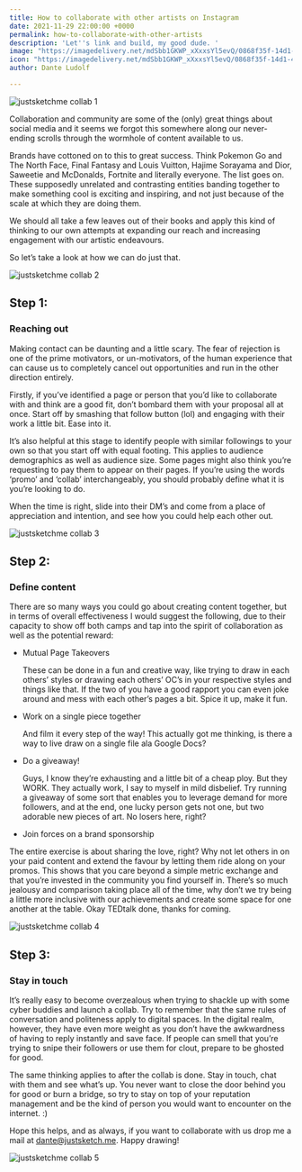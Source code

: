 ```yaml
---
title: How to collaborate with other artists on Instagram
date: 2021-11-29 22:00:00 +0000
permalink: how-to-collaborate-with-other-artists
description: 'Let''s link and build, my good dude. '
image: "https://imagedelivery.net/mdSbb1GKWP_xXxxsYl5evQ/0868f35f-14d1-45b9-724e-99ea04d2f500/optimised"
icon: "https://imagedelivery.net/mdSbb1GKWP_xXxxsYl5evQ/0868f35f-14d1-45b9-724e-99ea04d2f500/icon"
author: Dante Ludolf

---
```

![justsketchme collab 1](https://imagedelivery.net/mdSbb1GKWP_xXxxsYl5evQ/0868f35f-14d1-45b9-724e-99ea04d2f500/optimised)

Collaboration and community are some of the (only) great things about social media and it seems we forgot this somewhere along our never-ending scrolls through the wormhole of content available to us.

Brands have cottoned on to this to great success. Think Pokemon Go and The North Face, Final Fantasy and Louis Vuitton, Hajime Sorayama and Dior, Saweetie and McDonalds, Fortnite and literally everyone. The list goes on. These supposedly unrelated and contrasting entities banding together to make something cool is exciting and inspiring, and not just because of the scale at which they are doing them.

We should all take a few leaves out of their books and apply this kind of thinking to our own attempts at expanding our reach and increasing engagement with our artistic endeavours.

So let’s take a look at how we can do just that.

![justsketchme collab 2](https://imagedelivery.net/mdSbb1GKWP_xXxxsYl5evQ/a3c99ac0-8309-4c81-b996-7d6202a14c00/optimised)

## Step 1:

### Reaching out

Making contact can be daunting and a little scary. The fear of rejection is one of the prime motivators, or un-motivators, of the human experience that can cause us to completely cancel out opportunities and run in the other direction entirely.

Firstly, if you’ve identified a page or person that you’d like to collaborate with and think are a good fit, don’t bombard them with your proposal all at once. Start off by smashing that follow button (lol) and engaging with their work a little bit. Ease into it.

It’s also helpful at this stage to identify people with similar followings to your own so that you start off with equal footing. This applies to audience demographics as well as audience size. Some pages might also think you’re requesting to pay them to appear on their pages. If you’re using the words ‘promo’ and ‘collab’ interchangeably, you should probably define what it is you’re looking to do.

When the time is right, slide into their DM’s and come from a place of appreciation and intention, and see how you could help each other out.

![justsketchme collab 3](https://imagedelivery.net/mdSbb1GKWP_xXxxsYl5evQ/2d950c3e-2b7f-4b6e-044f-7a6f6c26db00/optimised)

## Step 2:

### Define content

There are so many ways you could go about creating content together, but in terms of overall effectiveness I would suggest the following, due to their capacity to show off both camps and tap into the spirit of collaboration as well as the potential reward:

* Mutual Page Takeovers

  These can be done in a fun and creative way, like trying to draw in each others’ styles or drawing each others’ OC’s in your respective styles and things like that. If the two of you have a good rapport you can even joke around and mess with each other’s pages a bit. Spice it up, make it fun.
* Work on a single piece together

  And film it every step of the way! This actually got me thinking, is there a way to live draw on a single file ala Google Docs?
* Do a giveaway!

  Guys, I know they’re exhausting and a little bit of a cheap ploy. But they WORK. They actually work, I say to myself in mild disbelief. Try running a giveaway of some sort that enables you to leverage demand for more followers, and at the end, one lucky person gets not one, but two adorable new pieces of art. No losers here, right?
* Join forces on a brand sponsorship

The entire exercise is about sharing the love, right? Why not let others in on your paid content and extend the favour by letting them ride along on your promos. This shows that you care beyond a simple metric exchange and that you’re invested in the community you find yourself in. There’s so much jealousy and comparison taking place all of the time, why don’t we try being a little more inclusive with our achievements and create some space for one another at the table. Okay TEDtalk done, thanks for coming.

![justsketchme collab 4](https://imagedelivery.net/mdSbb1GKWP_xXxxsYl5evQ/49ccdf83-a739-47a6-b422-3b343f497500/optimised)

## Step 3:

### Stay in touch

It’s really easy to become overzealous when trying to shackle up with some cyber buddies and launch a collab. Try to remember that the same rules of conversation and politeness apply to digital spaces. In the digital realm, however, they have even more weight as you don’t have the awkwardness of having to reply instantly and save face. If people can smell that you’re trying to snipe their followers or use them for clout, prepare to be ghosted for good.

The same thinking applies to after the collab is done. Stay in touch, chat with them and see what’s up. You never want to close the door behind you for good or burn a bridge, so try to stay on top of your reputation management and be the kind of person you would want to encounter on the internet. :)

Hope this helps, and as always, if you want to collaborate with us drop me a mail at [dante@justsketch.me](mailto:dante@justsketch.me). Happy drawing!

![justsketchme collab 5](https://imagedelivery.net/mdSbb1GKWP_xXxxsYl5evQ/8af6d0a0-ced0-40e7-cff9-4912ae5a9800/optimised)